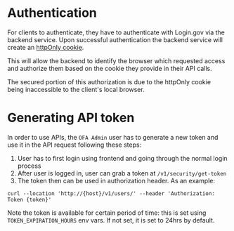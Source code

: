 # Authentication
For clients to authenticate, they have to authenticate with Login.gov via the backend service. Upon successful authentication the backend service will create an [httpOnly cookie](https://owasp.org/www-community/HttpOnly). 

 This will allow the backend to identify the browser which requested access and authorize them based on the cookie they provide in their API calls. 

 The secured portion of this authorization is due to the httpOnly cookie being inaccessible to the client's local browser. 

# Generating API token

In order to use APIs, the `OFA Admin` user has to generate a new token and use it in the API request following these steps:
1. User has to first login using frontend and going through the normal login process
2. After user is logged in, user can grab a token at `/v1/security/get-token`
3. The token then can be used in authorization header. As an example:
   
```curl --location 'http://{host}/v1/users/' --header 'Authorization: Token {token}'```

Note the token is available for certain period of time: this is set using `TOKEN_EXPIRATION_HOURS` env vars. If not set, it is set to 24hrs by default.  
